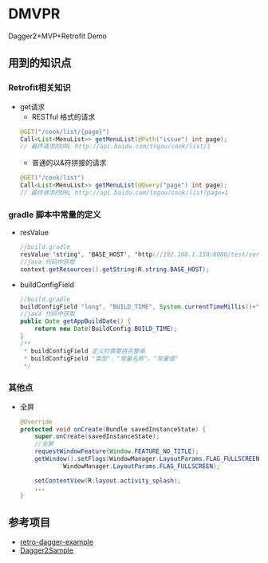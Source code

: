 # DMVPR
Dagger2+MVP+Retrofit Demo

## 用到的知识点
### Retrofit相关知识
- get请求
	*	RESTful 格式的请求
	```java
    @GET("/cook/list/{page}")
    Call<List<MenuList>> getMenuList(@Path("issue") int page);
    // 最终请求的URL http://api.baidu.com/tngou/cook/list/1
    ```
    * 普通的以&符拼接的请求
    ```java
    @GET("/cook/list")
    Call<List<MenuList>> getMenuList(@Query("page") int page);
    // 最终请求的URL http://api.baidu.com/tngou/cook/list?page=1
    ```
### gradle 脚本中常量的定义
- resValue
	```java
    //build.gradle
    resValue 'string', 'BASE_HOST', 'http://192.168.1.150:8080/test/service/'
    //java 代码中获取
    context.getResources().getString(R.string.BASE_HOST);
    ```
- buildConfigField
	```java
    //build.gradle
    buildConfigField "long", "BUILD_TIME", System.currentTimeMillis()+"L"
    //java 代码中获取
    public Date getAppBuildDate() {
        return new Date(BuildConfig.BUILD_TIME);
    }
    /**
     * buildConfigField 定义时需要拼完整串
     * buildConfigField "类型"，"常量名称"，"常量值"
     */
	```

### 其他点
- 全屏
	```java
    @Override
    protected void onCreate(Bundle savedInstanceState) {
        super.onCreate(savedInstanceState);
        //全屏
        requestWindowFeature(Window.FEATURE_NO_TITLE);
        getWindow().setFlags(WindowManager.LayoutParams.FLAG_FULLSCREEN,
                WindowManager.LayoutParams.FLAG_FULLSCREEN);

        setContentView(R.layout.activity_splash);
        ...
    }
    ```


## 参考项目
- [retro-dagger-example](https://github.com/fr4nk1/retro-dagger-example)
- [Dagger2Sample](https://github.com/niuxiaowei/Dagger2Sample)
